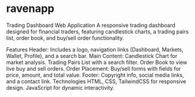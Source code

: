 # ravenapp
Trading Dashboard Web Application
A responsive trading dashboard designed for financial traders, featuring candlestick charts, a trading pairs list, order book, and buy/sell order functionality.

Features
Header: Includes a logo, navigation links (Dashboard, Markets, Wallet, Profile), and a search bar.
Main Content:
Candlestick Chart for market analysis.
Trading Pairs List with a search filter.
Order Book to view live buy and sell orders.
Order Placement: Buy/sell forms with fields for price, amount, and total value.
Footer: Copyright info, social media links, and a contact link.
Technologies
HTML, CSS, TailwindCSS for responsive design.
JavaScript for dynamic interactivity.
